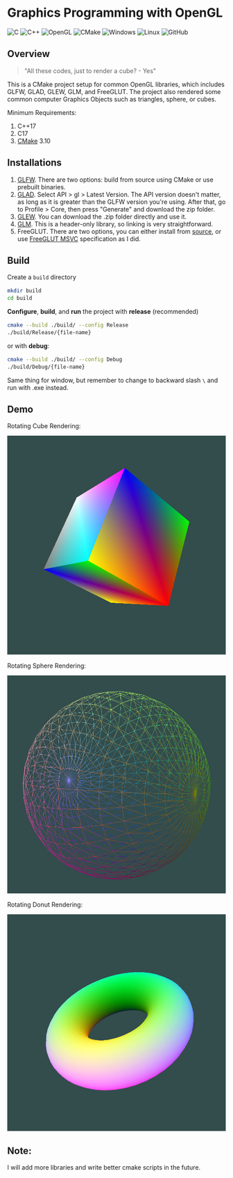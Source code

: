 # Graphics Programming with OpenGL

![C](https://img.shields.io/badge/c-%2300599C.svg?style=for-the-badge&logo=c&logoColor=white)
![C++](https://img.shields.io/badge/c++-%2300599C.svg?style=for-the-badge&logo=c%2B%2B&logoColor=white)
![OpenGL](https://img.shields.io/badge/OpenGL-%23FFFFFF.svg?style=for-the-badge&logo=opengl)
![CMake](https://img.shields.io/badge/CMake-%23008FBA.svg?style=for-the-badge&logo=cmake&logoColor=white)
![Windows](https://img.shields.io/badge/Windows-0078D6?style=for-the-badge&logo=windows&logoColor=white)
![Linux](https://img.shields.io/badge/Linux-FCC624?style=for-the-badge&logo=linux&logoColor=black)
![GitHub](https://img.shields.io/badge/github-%23121011.svg?style=for-the-badge&logo=github&logoColor=white)

[comment]: <> (Source: https://ileriayo.github.io/markdown-badges/)

## Overview


> "All these codes, just to render a cube? - Yes"


This is a CMake project setup for common OpenGL libraries, which includes GLFW, GLAD, GLEW, GLM, and FreeGLUT. The project also rendered some common computer Graphics Objects such as triangles, sphere, or cubes.

Minimum Requirements: 
1. C++17
2. C17
3. [CMake](https://cmake.org/) 3.10

## Installations

1. [GLFW](https://www.glfw.org/download). There are two options: build from source using CMake or use prebuilt binaries.
2. [GLAD](https://glad.dav1d.de/). Select API > gl > Latest Version. The API version doesn't matter, as long as it is greater than the GLFW version you're using. After that, go to Profile > Core, then press "Generate" and download the zip folder.
3. [GLEW](https://glew.sourceforge.net/index.html). You can download the .zip folder directly and use it.
4. [GLM](https://github.com/g-truc/glm/tags). This is a header-only library, so linking is very straightforward.
5. FreeGLUT. There are two options, you can either install from [source](https://sourceforge.net/projects/freeglut/), or use [FreeGLUT MSVC](https://www.transmissionzero.co.uk/software/freeglut-devel/) specification as I did.

## Build

Create a `build` directory

```bash
mkdir build
cd build
```

**Configure**, **build**, and **run** the project with **release** (recommended)

```bash
cmake --build ./build/ --config Release
./build/Release/{file-name}
```

or with **debug**:

```bash
cmake --build ./build/ --config Debug
./build/Debug/{file-name}
```

Same thing for window, but remember to change to backward slash `\` and run with .exe instead.

## Demo

Rotating Cube Rendering:

<p align="center">
<img alt="70k-objects" src="images/rotating-cube.png" width="550">
</p>

Rotating Sphere Rendering:

<p align="center">
<img alt="70k-objects" src="images/rotating-sphere.png" width="550">
</p>

Rotating Donut Rendering:

<p align="center">
<img alt="70k-objects" src="images/rotating-donut.png" width="550">
</p>

## Note:

I will add more libraries and write better cmake scripts in the future.

